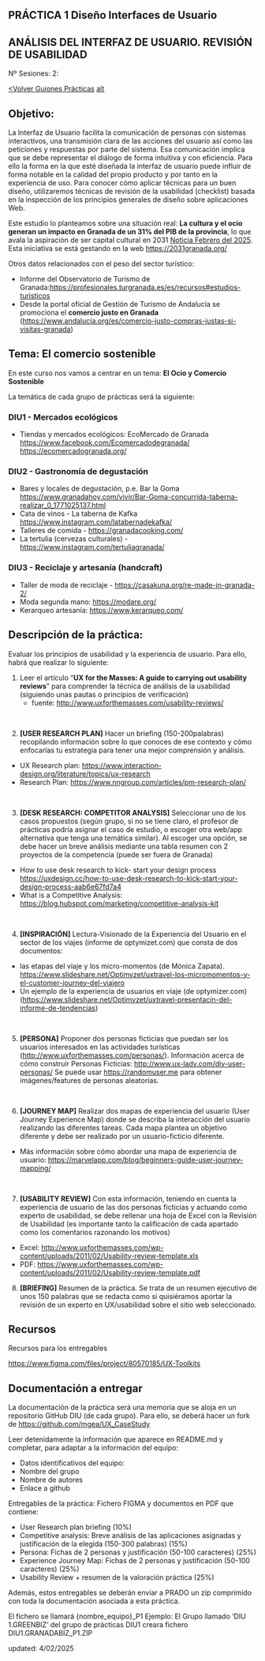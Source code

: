 ## PRÁCTICA 1 Diseño Interfaces de Usuario 

## ANÁLISIS DEL INTERFAZ DE USUARIO. REVISIÓN DE USABILIDAD

Nº Sesiones: 2:   		

[<Volver Guiones Prácticas](./README.md) [alt](https://mgea.github.io/UX_CaseStudy/#/GuionesPracticas/)


## Objetivo:

La Interfaz de Usuario facilita la comunicación de personas con sistemas interactivos, una transmisión clara de las acciones del usuario así como las peticiones y respuestas por parte del sistema. Esa comunicación implica que se debe representar el diálogo de forma intuitiva y con eficiencia. Para ello la forma en la que esté diseñada la interfaz de usuario puede influir de forma notable en la calidad del propio producto y por tanto en la experiencia de uso. Para conocer cómo aplicar técnicas para  un buen diseño, utilizaremos técnicas de revisión de la usabilidad (checklist) basada en la inspección de los principios generales de diseño sobre aplicaciones Web. 

Este estudio lo planteamos sobre una situación real: **La cultura y el ocio generan un impacto en Granada de un 31% del PIB de la provincia**,  lo que avala la aspiración de ser capital cultural en 2031 [Noticia Febrero del 2025](https://www.granadahoy.com/granada/impacto-economico-cultura-granada-capitalidad-cultural-candidatura_0_2003171587.html). Esta iniciativa se está gestando en la web  https://2031granada.org/ 

Otros datos relacionados con el peso del sector turístico:  
* Informe del Observatorio de Turismo de Granada:https://profesionales.turgranada.es/es/recursos#estudios-turisticos 
* Desde la portal oficial de Gestión de Turismo de Andalucía se promociona el **comercio justo en Granada** (https://www.andalucia.org/es/comercio-justo-compras-justas-si-visitas-granada)


## Tema: El comercio sostenible

En este curso nos vamos a centrar en un tema: **El Ocio y Comercio Sostenible**

La temática de cada grupo de prácticas será la siguiente: 

### DIU1 - Mercados ecológicos

  * Tiendas y mercados ecológicos: 
    EcoMercado de Granada https://www.facebook.com/Ecomercadodegranada/
    https://ecomercadogranada.org/

 
### DIU2 - Gastronomía de degustación

  * Bares y locales de degustación, p.e. Bar la Goma https://www.granadahoy.com/vivir/Bar-Goma-concurrida-taberna-realizar_0_1771025137.html
  * Cata de vinos - La taberna de Kafka  https://www.instagram.com/latabernadekafka/
  * Talleres de comida - https://granadacooking.com/
  * La tertulia (cervezas culturales) - https://www.instagram.com/tertuliagranada/

### DIU3 - Reciclaje y artesanía (handcraft)

  * Taller de moda de reciclaje - https://casakuna.org/re-made-in-granada-2/
  * Moda segunda mano: https://modare.org/
  * Kerarqueo artesanía: https://www.kerarqueo.com/


## Descripción de la práctica:


Evaluar los principios de usabilidad y la experiencia de usuario. Para ello, habrá que realizar lo siguiente: 

1. Leer el artículo “**UX for the Masses: A guide to carrying out usability reviews**” para comprender la técnica de análisis de la usabilidad (siguiendo unas pautas o principios de verificación)
   * fuente: http://www.uxforthemasses.com/usability-reviews/

<br>

2. **[USER RESEARCH PLAN]** Hacer un briefing (150-200palabras) recopilando información sobre lo que conoces de ese contexto y cómo enfocarías tu estrategia para tener una mejor comprensión y análisis.   
 * UX Research plan: https://www.interaction-design.org/literature/topics/ux-research
 * Research Plan: https://www.nngroup.com/articles/pm-research-plan/

<br> 

3. **[DESK RESEARCH: COMPETITOR ANALYSIS]**  Seleccionar uno de los casos propuestos (según grupo, si no se tiene claro, el profesor de prácticas podría asignar el caso de estudio, o escoger otra web/app alternativa que tenga una temática similar).  Al escoger una opción, se debe hacer un breve análisis mediante una tabla resumen con 2 proyectos de la competencia (puede ser fuera de Granada)
* How to use desk research to kick- start your design process https://uxdesign.cc/how-to-use-desk-research-to-kick-start-your-design-process-aab6e67fd7a4 
* What is a Competitive Analysis: https://blog.hubspot.com/marketing/competitive-analysis-kit 

<br>


4. **[INSPIRACIÓN]** Lectura-Visionado de la Experiencia del Usuario en el sector de los viajes (informe de optymizet.com) que consta de dos documentos: 
* las etapas del viaje y los micro-momentos (de Mónica Zapata). https://www.slideshare.net/Optimyzet/uxtravel-los-micromomentos-y-el-customer-journey-del-viajero 
* Un ejemplo de la experiencia de usuarios en viaje (de optymizer.com) (https://www.slideshare.net/Optimyzet/uxtravel-presentacin-del-informe-de-tendencias) 

<br> 

5. **[PERSONA]** Proponer dos personas ficticias que puedan ser los usuarios interesados en las actividades turísticas (http://www.uxforthemasses.com/personas/). Información acerca de cómo construir Personas Ficticias: http://www.ux-lady.com/diy-user-personas/ Se puede usar https://randomuser.me para obtener imágenes/features de personas aleatorias.

<br>

6. **[JOURNEY MAP]** Realizar dos mapas de experiencia del usuario (User Journey Experience Map) donde se describa la interacción del usuario realizando las diferentes tareas. Cada mapa plantea un objetivo diferente y debe ser realizado por un usuario-ficticio diferente. 
* Más información sobre cómo abordar una mapa de experiencia de usuario: https://marvelapp.com/blog/beginners-guide-user-journey-mapping/  

<br>

7. **[USABILITY REVIEW]** Con esta información, teniendo en cuenta la experiencia de usuario de las dos personas ficticias y actuando como experto de usabilidad, se debe rellenar una hoja de Excel con la Revisión de Usabilidad  (es importante tanto la calificación de cada apartado como los comentarios razonando los motivos)

* Excel: http://www.uxforthemasses.com/wp-content/uploads/2011/02/Usability-review-template.xls
* PDF: https://www.uxforthemasses.com/wp-content/uploads/2011/02/Usability-review-template.pdf


8. **[BRIEFING]**  Resumen de la práctica. Se trata de un resumen ejecutivo de unos 150 palabras que se redacta como si quisiéramos aportar la revisión de un experto en UX/usabilidad sobre el sitio web seleccionado. 

## Recursos 

Recursos para los entregables

https://www.figma.com/files/project/80570185/UX-Toolkits 

## Documentación a entregar


La documentación de la práctica será una memoria que se aloja en un repositorio GitHub DIU (de cada grupo). Para ello, se deberá hacer un  fork  de https://github.com/mgea/UX_CaseStudy

Leer detenidamente la información que aparece en README.md y completar, para adaptar a la información del equipo:

* Datos identificativos  del equipo: 
* Nombre del grupo
* Nombre de autores
* Enlace a github

Entregables de la práctica: Fichero FIGMA y documentos en PDF que contiene:
* User Research plan briefing  (10%)
* Competitive analysis: Breve análisis de las aplicaciones asignadas y justificación de la elegida (150-300 palabras)   (15%)
* Persona: Fichas de 2 personas y justificación (50-100 caracteres)   (25%)
* Experience Journey Map: Fichas de 2 personas y justificación (50-100 caracteres) (25%) 
* Usability Review  + resumen de la valoración práctica (25%) 

Además, estos entregables se deberán enviar a PRADO  un zip comprimido con toda la documentación asociada a esta práctica.

El fichero se llamará {nombre_equipo}_P1
Ejemplo:
El Grupo llamado ‘DIU 1.GREENBIZ’ del grupo de prácticas DIU1 creara fichero DIU1.GRANADABIZ_P1.ZIP  


updated: 4/02/2025



